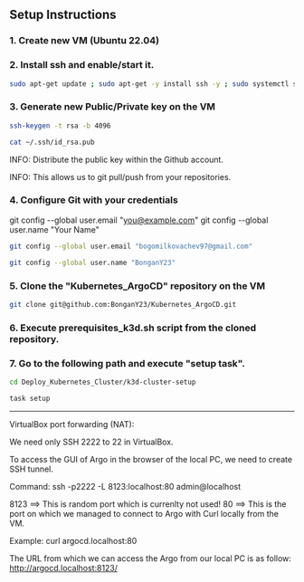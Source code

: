 ## Setup Instructions

### 1. Create new VM (Ubuntu 22.04)
### 2. Install ssh and enable/start it.

```bash
sudo apt-get update ; sudo apt-get -y install ssh -y ; sudo systemctl start ssh ; sudo systemctl enable ssh ; sudo systemctl status ssh
```

### 3. Generate new Public/Private key on the VM
```bash
ssh-keygen -t rsa -b 4096
```
```bash
cat ~/.ssh/id_rsa.pub
```

INFO: Distribute the public key within the Github account.

INFO: This allows us to git pull/push from your repositories.

### 4. Configure Git with your credentials

git config --global user.email "you@example.com"
git config --global user.name "Your Name"

```bash
git config --global user.email "bogomilkovachev97@gmail.com"
```
```bash
git config --global user.name "BonganY23"
```

### 5. Clone the "Kubernetes_ArgoCD" repository on the VM

```bash
git clone git@github.com:BonganY23/Kubernetes_ArgoCD.git
```

### 6. Execute prerequisites_k3d.sh script from the cloned repository.
### 7. Go to the following path and execute "setup task".

```bash
cd Deploy_Kubernetes_Cluster/k3d-cluster-setup
```
```bash
task setup
```
---------------------------------------------------------------------------------------------------------------------------------------------------

VirtualBox port forwarding (NAT):

We need only SSH 2222 to 22 in VirtualBox.

To access the GUI of Argo in the browser of the local PC, we need to create SSH tunnel.

Command: ssh -p2222 -L 8123:localhost:80 admin@localhost

8123 ==> This is random port which is currenlty not used! 80 ==> This is the port on which we managed to connect to Argo with Curl locally from the VM.

Example: curl argocd.localhost:80

The URL from which we can access the Argo from our local PC is as follow: http://argocd.localhost:8123/
